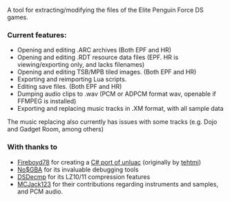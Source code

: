 A tool for extracting/modifying the files of the Elite Penguin Force DS games.

### Current features:

- Opening and editing .ARC archives (Both EPF and HR)
- Opening and editing .RDT resource data files (EPF. HR is viewing/exporting only, and lacks filenames)
- Opening and editing TSB/MPB tiled images. (Both EPF and HR)
- Exporting and reimporting Lua scripts.
- Editing save files. (Both EPF and HR)
- Dumping audio clips to .wav (PCM or ADPCM format wav, openable if FFMPEG is installed)
- Exporting and replacing music tracks in .XM format, with all sample data

The music replacing also currently has issues with some tracks (e.g. Dojo and Gadget Room, among others)

### With thanks to
- [Fireboyd78](https://github.com/Fireboyd78) for creating a [C# port of unluac](https://github.com/Fireboyd78/UnluacNET) (originally by [tehtmi](https://sourceforge.net/projects/unluac/))
- [No$GBA](https://www.nogba.com/) for its invaluable debugging tools
- [DSDecmp](https://github.com/barubary/dsdecmp) for its LZ10/11 compression features
- [MCJack123](https://github.com/MCJack123) for their contributions regarding instruments and samples, and PCM audio.
